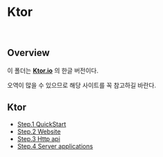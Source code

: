 # Ktor

<br>

## Overview

이 폴더는 **[Ktor.io](https://ktor.io)** 의 한글 버전이다.

오역이 많을 수 있으므로 해당 사이트를 꼭 참고하길 바란다.

## Ktor

- [Step.1 QuickStart](./quick-start.md)
- [Step.2 Website](./website.md)
- [Step.3 Http api](./http-api.md)
- [Step.4 Server applications](./server-application.md)